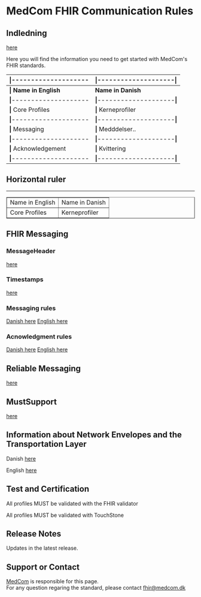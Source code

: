 # MedCom FHIR Communication Rules

## Indledning

[here](/assets/documents/01-Indledning.md)

Here you will find the information you need to get started with MedCom's FHIR standards.

|**\|**--------------------|**\|**--------------------**\|**|
|:--------------------|:---------------------|
|**\| Name in English**      | **Name in Danish**       |
|**\|**--------------------|**\|**--------------------**\|**|
|**\|** Core Profiles        |**\|** Kerneprofiler        |
|**\|**--------------------|**\|**--------------------**\|**|
|**\|** Messaging            |**\|** Medddelser..         |
|**\|**--------------------|**\|**--------------------**\|**|
|**\|** Acknowledgement      |**\|** Kvittering           |
|**\|**--------------------|**\|**--------------------**\|**|

## Horizontal ruler

-------------------------------------------------------------

<table border=1>
    <tr border=1>
        <td>Name in English</td>
        <td>Name in Danish</td>
    </tr>
    <tr border=1>
        <td>Core Profiles</td>
        <td>Kerneprofiler</td>
    </tr>
</table>

## FHIR Messaging

### MessageHeader

[here](/assets/documents/MessageHeader_Identifiers.md)

### Timestamps

[here](/assets/documents/MessageHeader_Timestamps.md)

### Messaging rules

[Danish here](/assets/documents/Rules_Messaging-DA.md)
[English here](/assets/documents/Rules_Messaging-EN.md)

### Acnowledgment rules

[Danish here](/assets/documents/Rules_Acknowledgment-DA.md)
[English here](/assets/documents/Rules_Acknowledgment-EN.md)

## Reliable Messaging

[here](/assets/documents/Reliable_Messaging.md)

## MustSupport

[here](/assets/documents/MustSupport.md)

## Information about Network Envelopes and the Transportation Layer

Danish [here](/assets/documents/MedComs_FHIR-meddelelser_og_forsendelseskuvert.md)

English [here](/assets/documents/MedComFHIRMessagesAndNetworkEnvelopes.md)

## Test and Certification

All profiles MUST be validated with the FHIR validator

All profiles MUST be validated with TouchStone

## Release Notes

Updates in the latest release.

## Support or Contact

[MedCom](https://www.medcom.dk/) is responsible for this page.  
For any question regaring the standard, please contact <fhir@medcom.dk>
